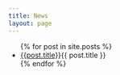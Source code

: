 ```yaml
---
title: News
layout: page
---
```

<ul>
  {% for post in site.posts %}
    <li>
      <a href="{{site.baseurl}}{{post.url}}">{{post.title}}</a>{{ post.title }}</a>
    </li>
  {% endfor %}
</ul>
